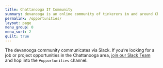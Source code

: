```yaml
---
title: Chattanooga IT Community
summary: devanooga is an online community of tinkerers in and around Chattanooga,&nbsp;Tennessee.
permalink: /opportunities/
layout: page
menu_group: 0
menu_sort: 2
quilt: true
---
```


The devanooga community communicates via Slack. If you’re looking for a job or project opportunities in the Chattanooga area, [join our Slack Team](/slack) and hop into the `#opportunities` channel.
